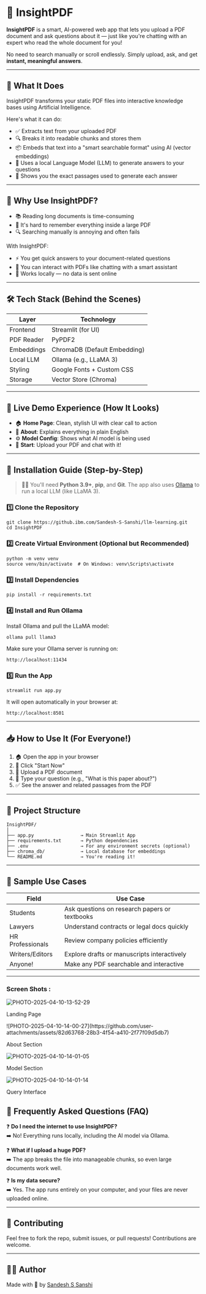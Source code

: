 <h1>📘 InsightPDF</h1>

<p><strong>InsightPDF</strong> is a smart, AI-powered web app that lets you upload a PDF document and ask questions about it — just like you're chatting with an expert who read the whole document for you!</p>

<p>No need to search manually or scroll endlessly. Simply upload, ask, and get <strong>instant, meaningful answers</strong>.</p>

<hr>

<h2>🧠 What It Does</h2>

<p>InsightPDF transforms your static PDF files into interactive knowledge bases using Artificial Intelligence.</p>

<p>Here's what it can do:</p>

<ul>
<li>✅ Extracts text from your uploaded PDF</li>
<li>🔍 Breaks it into readable chunks and stores them</li>
<li>📦 Embeds that text into a "smart searchable format" using AI (vector embeddings)</li>
<li>🧠 Uses a local Language Model (LLM) to generate answers to your questions</li>
<li>📄 Shows you the exact passages used to generate each answer</li>
</ul>

<hr>

<h2>🎯 Why Use InsightPDF?</h2>

<ul>
<li>📚 Reading long documents is time-consuming</li>
<li>🤯 It's hard to remember everything inside a large PDF</li>
<li>🔍 Searching manually is annoying and often fails</li>
</ul>

<p>With InsightPDF:</p>

<ul>
<li>⚡ You get quick answers to your document-related questions</li>
<li>💬 You can interact with PDFs like chatting with a smart assistant</li>
<li>🔐 Works locally — no data is sent online</li>
</ul>

<hr>

<h2>🛠️ Tech Stack (Behind the Scenes)</h2>

<table>
<thead>
<tr>
<th>Layer</th>
<th>Technology</th>
</tr>
</thead>
<tbody>
<tr>
<td>Frontend</td>
<td>Streamlit (for UI)</td>
</tr>
<tr>
<td>PDF Reader</td>
<td>PyPDF2</td>
</tr>
<tr>
<td>Embeddings</td>
<td>ChromaDB (Default Embedding)</td>
</tr>
<tr>
<td>Local LLM</td>
<td>Ollama (e.g., LLaMA 3)</td>
</tr>
<tr>
<td>Styling</td>
<td>Google Fonts + Custom CSS</td>
</tr>
<tr>
<td>Storage</td>
<td>Vector Store (Chroma)</td>
</tr>
</tbody>
</table>

<hr>

<h2>🚀 Live Demo Experience (How It Looks)</h2>

<ul>
<li>🏠 <strong>Home Page</strong>: Clean, stylish UI with clear call to action</li>
<li>📘 <strong>About</strong>: Explains everything in plain English</li>
<li>⚙️ <strong>Model Config</strong>: Shows what AI model is being used</li>
<li>💬 <strong>Start</strong>: Upload your PDF and chat with it!</li>
</ul>

<hr>

<h2>🔧 Installation Guide (Step-by-Step)</h2>

<blockquote>
<p>🧑‍💻 You'll need <strong>Python 3.9+</strong>, <strong>pip</strong>, and <strong>Git</strong>. The app also uses <a href="https://ollama.com/">Ollama</a> to run a local LLM (like LLaMA 3).</p>
</blockquote>

<h3>1️⃣ Clone the Repository</h3>

<pre><code class="language-bash">git clone https://github.ibm.com/Sandesh-S-Sanshi/llm-learning.git
cd InsightPDF
</code></pre>

<h3>2️⃣ Create Virtual Environment (Optional but Recommended)</h3>

<pre><code class="language-bash">python -m venv venv
source venv/bin/activate  # On Windows: venv\Scripts\activate
</code></pre>

<h3>3️⃣ Install Dependencies</h3>

<pre><code class="language-bash">pip install -r requirements.txt
</code></pre>

<h3>4️⃣ Install and Run Ollama</h3>

<p>Install Ollama and pull the LLaMA model:</p>

<pre><code class="language-bash">ollama pull llama3
</code></pre>

<p>Make sure your Ollama server is running on:</p>

<pre><code>http://localhost:11434
</code></pre>

<h3>5️⃣ Run the App</h3>

<pre><code class="language-bash">streamlit run app.py
</code></pre>

<p>It will open automatically in your browser at:</p>

<pre><code>http://localhost:8501
</code></pre>

<hr>

<h2>📥 How to Use It (For Everyone!)</h2>

<ol>
<li>🏠 Open the app in your browser</li>
<li>📄 Click "Start Now"</li>
<li>📎 Upload a PDF document</li>
<li>💬 Type your question (e.g., "What is this paper about?")</li>
<li>✅ See the answer and related passages from the PDF</li>
</ol>

<hr>

<h2>📁 Project Structure</h2>

<pre><code>InsightPDF/
│
├── app.py                 → Main Streamlit App
├── requirements.txt       → Python dependencies
├── .env                   → For any environment secrets (optional)
├── chroma_db/             → Local database for embeddings
└── README.md              → You're reading it!
</code></pre>

<hr>

<h2>📌 Sample Use Cases</h2>

<table>
<thead>
<tr>
<th>Field</th>
<th>Use Case</th>
</tr>
</thead>
<tbody>
<tr>
<td>Students</td>
<td>Ask questions on research papers or textbooks</td>
</tr>
<tr>
<td>Lawyers</td>
<td>Understand contracts or legal docs quickly</td>
</tr>
<tr>
<td>HR Professionals</td>
<td>Review company policies efficiently</td>
</tr>
<tr>
<td>Writers/Editors</td>
<td>Explore drafts or manuscripts interactively</td>
</tr>
<tr>
<td>Anyone!</td>
<td>Make any PDF searchable and interactive</td>
</tr>
</tbody>
</table>

<hr>
<h3>Screen Shots : </h3>

![PHOTO-2025-04-10-13-52-29](https://github.com/user-attachments/assets/fbb3bd38-ded9-490c-9095-1a00334a8a1f)


<p>Landing Page </p>
![PHOTO-2025-04-10-14-00-27](https://github.com/user-attachments/assets/82d63768-28b3-4f54-a410-2f77f09d5db7)

<p>About Section</p>


![PHOTO-2025-04-10-14-01-05](https://github.com/user-attachments/assets/48312b55-414d-4655-98a5-ca79d61cece0)

<p>Model Section</p>

![PHOTO-2025-04-10-14-01-14](https://github.com/user-attachments/assets/bce66577-04b6-4207-8f7b-3ef50330442b)

<p>Query Interface</p>






<h2>🙋 Frequently Asked Questions (FAQ)</h2>

<p>❓ <strong>Do I need the internet to use InsightPDF?</strong><br>
➡️ No! Everything runs locally, including the AI model via Ollama.</p>

<p>❓ <strong>What if I upload a huge PDF?</strong><br>
➡️ The app breaks the file into manageable chunks, so even large documents work well.</p>

<p>❓ <strong>Is my data secure?</strong><br>
➡️ Yes. The app runs entirely on your computer, and your files are never uploaded online.</p>

<hr>

<h2>🤝 Contributing</h2>

<p>Feel free to fork the repo, submit issues, or pull requests! Contributions are welcome.</p>

<hr>

<h2>🧑‍💻 Author</h2>

<p>Made with 💙 by <a href="https://github.com/Sandesh-S-Sanshi">Sandesh S Sanshi</a></p>
